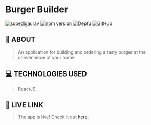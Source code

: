 # Burger Builder

[![subedigaurav](https://circleci.com/gh/subedigaurav/burger-builder.svg?style=shield)](https://app.circleci.com/pipelines/github/subedigaurav)
[![npm version](https://badge.fury.io/js/react.svg)](https://badge.fury.io/js/react)
![Depfu](https://img.shields.io/depfu/subedigaurav/burger-builder)
![GitHub](https://img.shields.io/github/license/subedigaurav/burger-builder?color=%23fa7d09&style=plastic)

## 💬 ABOUT

> An application for building and ordering a tasty burger at the convenience of your home

## 💻 TECHNOLOGIES USED

> ReactJS

## 🚀 LIVE LINK

> The app is live! Check it out [here](https://react-burger-builder-95ffe.web.app/).
